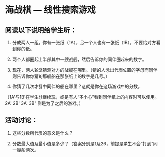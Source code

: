 # 海战棋 — 线性搜索游戏

## 阅读以下说明给学生听：

1. 分成两人一组，你有一张纸（1A），另一个人也有一张纸（1B），不要给对方看到你的纸。

2. 两个人都圈起上半部其中一艘战舰，然后告诉你的同伴圈起来的数字。

3. 现在，两人轮流猜测对方的战舰在哪里。（猜的人念出代表位置的字母而同伴则告诉你你猜的那艘船在那张纸上的数字是几号。）

4. 你猜了几次才猜中同伴的船在哪里？这就是你在这场游戏中的分数。

（1A'与1B'在学生想继续玩，或是有人“不小心”看到同伴纸上的内容时可以使用。2A' 2B' 3A' 3B" 则是为了之后的游戏。）

## 活动讨论：

1. 这些分数所代表的意义是什么？

2. 分数最大值及最小值是多少？（答案分别是1及26，前提是学生不会“打到”同一艘船两次。
